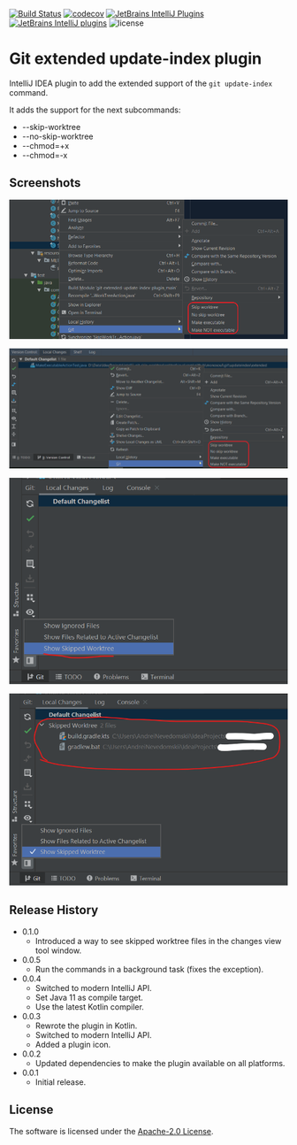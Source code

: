 [![Build Status](https://travis-ci.com/monosoul/git-extended-update-index-plugin.svg?branch=master)](https://travis-ci.com/monosoul/git-extended-update-index-plugin)
[![codecov](https://codecov.io/gh/monosoul/git-extended-update-index-plugin/branch/master/graph/badge.svg)](https://codecov.io/gh/monosoul/git-extended-update-index-plugin)
[![JetBrains IntelliJ Plugins](https://img.shields.io/jetbrains/plugin/v/11217)](https://plugins.jetbrains.com/plugin/11217-git-extended-update-index)
[![JetBrains IntelliJ plugins](https://img.shields.io/jetbrains/plugin/d/11217)](https://plugins.jetbrains.com/plugin/11217-git-extended-update-index)
![license](https://img.shields.io/github/license/monosoul/git-extended-update-index-plugin.svg)

# Git extended update-index plugin
IntelliJ IDEA plugin to add the extended support of the `git update-index` command.

It adds the support for the next subcommands:
 - --skip-worktree
 - --no-skip-worktree
 - --chmod=+x
 - --chmod=-x

## Screenshots
![New items in the git context menu](screenshots/screenshot_1.png)

![New items in the git context menu](screenshots/screenshot_2.png)

![Show Skipped Worktree option](screenshots/screenshot_3.png)

![Show skipped worktree changes view element](screenshots/screenshot_4.png)

## Release History
* 0.1.0
  * Introduced a way to see skipped worktree files in the changes view tool window. 
* 0.0.5
  * Run the commands in a background task (fixes the exception).
* 0.0.4
  * Switched to modern IntelliJ API.
  * Set Java 11 as compile target.
  * Use the latest Kotlin compiler.
* 0.0.3
    * Rewrote the plugin in Kotlin.
    * Switched to modern IntelliJ API.
    * Added a plugin icon.
* 0.0.2
    * Updated dependencies to make the plugin available on all platforms.
* 0.0.1
    * Initial release.
    
## License
The software is licensed under the [Apache-2.0 License](LICENSE).